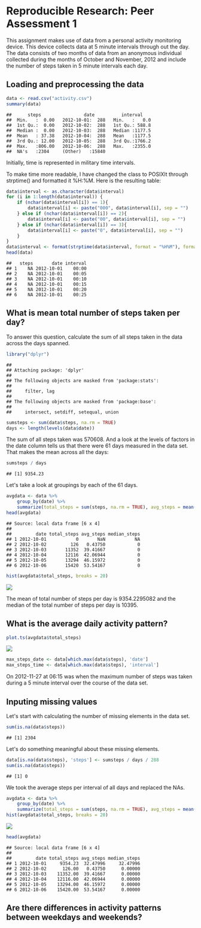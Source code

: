 # Reproducible Research: Peer Assessment 1
This assignment makes use of data from a personal activity monitoring device. This device collects data at 5 minute intervals through out the day. The data consists of two months of data from an anonymous individual collected during the months of October and November, 2012 and include the number of steps taken in 5 minute intervals each day.

## Loading and preprocessing the data


```r
data <- read.csv("activity.csv")
summary(data)
```

```
##      steps                date          interval     
##  Min.   :  0.00   2012-10-01:  288   Min.   :   0.0  
##  1st Qu.:  0.00   2012-10-02:  288   1st Qu.: 588.8  
##  Median :  0.00   2012-10-03:  288   Median :1177.5  
##  Mean   : 37.38   2012-10-04:  288   Mean   :1177.5  
##  3rd Qu.: 12.00   2012-10-05:  288   3rd Qu.:1766.2  
##  Max.   :806.00   2012-10-06:  288   Max.   :2355.0  
##  NA's   :2304     (Other)   :15840
```
Initially, time is represented in military time intervals.  
  
To make time more readable, I have changed the class to POSIXlt through strptime() and formatted it %H:%M. Here is the resulting table:

```r
data$interval <- as.character(data$interval)
for (i in 1:length(data$interval)) {
    if (nchar(data$interval[i]) == 1){
        data$interval[i] <- paste("000", data$interval[i], sep = "")
    } else if (nchar(data$interval[i]) == 2){
        data$interval[i] <- paste("00", data$interval[i], sep = "")
    } else if (nchar(data$interval[i]) == 3){
        data$interval[i] <- paste("0", data$interval[i], sep = "")
    }
}
data$interval <- format(strptime(data$interval, format = "%H%M"), format = "%H:%M")
head(data)
```

```
##   steps       date interval
## 1    NA 2012-10-01    00:00
## 2    NA 2012-10-01    00:05
## 3    NA 2012-10-01    00:10
## 4    NA 2012-10-01    00:15
## 5    NA 2012-10-01    00:20
## 6    NA 2012-10-01    00:25
```

## What is mean total number of steps taken per day?

To answer this question, calculate the sum of all steps taken in the data across the days spanned.


```r
library("dplyr")
```

```
## 
## Attaching package: 'dplyr'
## 
## The following objects are masked from 'package:stats':
## 
##     filter, lag
## 
## The following objects are masked from 'package:base':
## 
##     intersect, setdiff, setequal, union
```

```r
sumsteps <- sum(data$steps, na.rm = TRUE)
days <- length(levels(data$date))
```

The sum of all steps taken was 570608. And a look at the levels of factors in the date column tells us that there were 61 days measured in the data set.  
That makes the mean across all the days:  

```r
sumsteps / days
```

```
## [1] 9354.23
```

Let's take a look at groupings by each of the 61 days.  


```r
avgdata <- data %>%
    group_by(date) %>%
    summarize(total_steps = sum(steps, na.rm = TRUE), avg_steps = mean(steps, na.rm = TRUE), median_steps = median(steps, na.rm = TRUE))
head(avgdata)
```

```
## Source: local data frame [6 x 4]
## 
##         date total_steps avg_steps median_steps
## 1 2012-10-01           0       NaN           NA
## 2 2012-10-02         126   0.43750            0
## 3 2012-10-03       11352  39.41667            0
## 4 2012-10-04       12116  42.06944            0
## 5 2012-10-05       13294  46.15972            0
## 6 2012-10-06       15420  53.54167            0
```

```r
hist(avgdata$total_steps, breaks = 20)
```

![](PeerAssessment1_files/figure-html/unnamed-chunk-5-1.png) 
  
The mean of total number of steps per day is 9354.2295082 and the median of the total number of steps per day is 10395.

## What is the average daily activity pattern?


```r
plot.ts(avgdata$total_steps)
```

![](PeerAssessment1_files/figure-html/unnamed-chunk-6-1.png) 

```r
max_steps_date <- data[which.max(data$steps), 'date'] 
max_steps_time <- data[which.max(data$steps), 'interval']
```

On 2012-11-27 at 06:15 was when the maximum number of steps was taken during a 5 minute interval over the course of the data set.

## Inputing missing values

Let's start with calculating the number of missing elements in the data set.

```r
sum(is.na(data$steps))
```

```
## [1] 2304
```
Let's do something meaningful about these missing elements.


```r
data[is.na(data$steps), 'steps'] <- sumsteps / days / 288
sum(is.na(data$steps))
```

```
## [1] 0
```

We took the average steps per interval of all days and replaced the NAs.


```r
avgdata <- data %>%
    group_by(date) %>%
    summarize(total_steps = sum(steps, na.rm = TRUE), avg_steps = mean(steps, na.rm = TRUE), median_steps = median(steps, na.rm = TRUE))
hist(avgdata$total_steps, breaks = 20)
```

![](PeerAssessment1_files/figure-html/unnamed-chunk-9-1.png) 

```r
head(avgdata)
```

```
## Source: local data frame [6 x 4]
## 
##         date total_steps avg_steps median_steps
## 1 2012-10-01     9354.23  32.47996     32.47996
## 2 2012-10-02      126.00   0.43750      0.00000
## 3 2012-10-03    11352.00  39.41667      0.00000
## 4 2012-10-04    12116.00  42.06944      0.00000
## 5 2012-10-05    13294.00  46.15972      0.00000
## 6 2012-10-06    15420.00  53.54167      0.00000
```

## Are there differences in activity patterns between weekdays and weekends?
